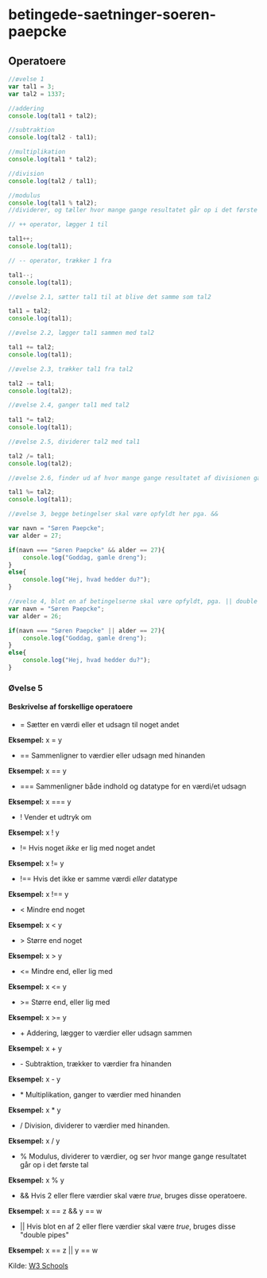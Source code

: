 # betingede-saetninger-soeren-paepcke
## Operatoere

```javascript
//øvelse 1
var tal1 = 3;
var tal2 = 1337;

//addering
console.log(tal1 + tal2);

//subtraktion
console.log(tal2 - tal1);

//multiplikation
console.log(tal1 * tal2);

//division
console.log(tal2 / tal1);

//modulus
console.log(tal1 % tal2);
//dividerer, og tæller hvor mange gange resultatet går op i det første tal, i det her tilfælde 3

// ++ operator, lægger 1 til

tal1++;
console.log(tal1);

// -- operator, trækker 1 fra

tal1--;
console.log(tal1);

//øvelse 2.1, sætter tal1 til at blive det samme som tal2

tal1 = tal2;
console.log(tal1);

//øvelse 2.2, lægger tal1 sammen med tal2

tal1 += tal2;
console.log(tal1);

//øvelse 2.3, trækker tal1 fra tal2

tal2 -= tal1;
console.log(tal2);

//øvelse 2.4, ganger tal1 med tal2
 
tal1 *= tal2;
console.log(tal1);

//øvelse 2.5, dividerer tal2 med tal1

tal2 /= tal1;
console.log(tal2);

//øvelse 2.6, finder ud af hvor mange gange resultatet af divisionen går op i tal1

tal1 %= tal2;
console.log(tal1);

//øvelse 3, begge betingelser skal være opfyldt her pga. &&

var navn = "Søren Paepcke";
var alder = 27;

if(navn === "Søren Paepcke" && alder == 27){
    console.log("Goddag, gamle dreng");
}
else{
    console.log("Hej, hvad hedder du?");
}

//øvelse 4, blot en af betingelserne skal være opfyldt, pga. || double pipes
var navn = "Søren Paepcke";
var alder = 26;

if(navn === "Søren Paepcke" || alder == 27){
    console.log("Goddag, gamle dreng");
}
else{
    console.log("Hej, hvad hedder du?");
}

```
### Øvelse 5
#### Beskrivelse af forskellige operatoere

* \=   Sætter en værdi eller et udsagn til noget andet

**Eksempel:** x = y


* \==  Sammenligner to værdier eller udsagn med hinanden

**Eksempel:** x == y


* \=== Sammenligner både indhold og datatype for en værdi/et udsagn

**Eksempel:** x === y


* \!   Vender et udtryk om

**Eksempel:** x ! y


* \!=  Hvis noget *ikke* er lig med noget andet

**Eksempel:** x != y


* \!== Hvis det ikke er samme værdi *eller* datatype

**Eksempel:** x !== y


* \<   Mindre end noget

**Eksempel:** x < y


* \>   Større end noget

**Eksempel:** x > y


* \<=  Mindre end, eller lig med

**Eksempel:** x <= y


* \>=  Større end, eller lig med

**Eksempel:** x >= y


* \+   Addering, lægger to værdier eller udsagn sammen

**Eksempel:** x + y


* \-   Subtraktion, trækker to værdier fra hinanden

**Eksempel:** x - y


* \*   Multiplikation, ganger to værdier med hinanden

**Eksempel:** x * y


* \/   Division, dividerer to værdier med hinanden.

**Eksempel:** x / y


* \%   Modulus, dividerer to værdier, og ser hvor mange gange resultatet går op i det første tal

**Eksempel:** x % y


* \&&  Hvis 2 eller flere værdier skal være *true*, bruges disse operatoere.

**Eksempel:** x == z && y == w


* \||  Hvis blot en af 2 eller flere værdier skal være *true*, bruges disse "double pipes"


**Eksempel:** x == z || y == w



Kilde: [W3 Schools](https://www.w3schools.com/js/js_operators.asp)
